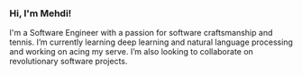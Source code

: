 ### Hi, I'm Mehdi!
I'm a Software Engineer with a passion for software craftsmanship and tennis. I’m currently learning deep learning and natural language processing and working on acing my serve. I’m also looking to collaborate on revolutionary software projects.
